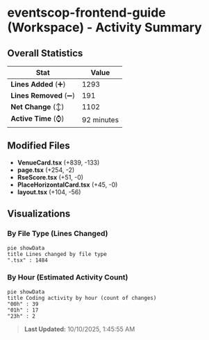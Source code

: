 # eventscop-frontend-guide (Workspace) - Activity Summary 

## Overall Statistics

| Stat                   | Value                                                             |
| ---------------------- | ----------------------------------------------------------------- |
| **Lines Added** (➕)   | 1293                                          |
| **Lines Removed** (➖) | 191                                        |
| **Net Change** (↕)    | 1102                |
| **Active Time** (⌚)   | 92 minutes |


## Modified Files
- **VenueCard.tsx** (+839, -133)
- **page.tsx** (+254, -2)
- **RseScore.tsx** (+51, -0)
- **PlaceHorizontalCard.tsx** (+45, -0)
- **layout.tsx** (+104, -56)

## Visualizations

### By File Type (Lines Changed)

```mermaid
pie showData
title Lines changed by file type
".tsx" : 1484
```

### By Hour (Estimated Activity Count)

```mermaid
pie showData
title Coding activity by hour (count of changes)
"00h" : 39
"01h" : 17
"23h" : 2
```


> **Last Updated:** 10/10/2025, 1:45:55 AM